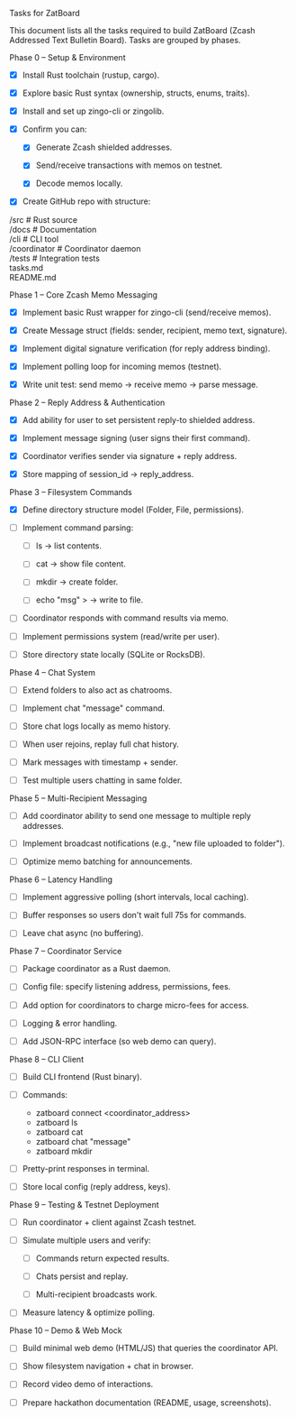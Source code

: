 Tasks for ZatBoard

This document lists all the tasks required to build ZatBoard (Zcash Addressed Text Bulletin Board). Tasks are grouped by phases.

Phase 0 – Setup & Environment

- [x] Install Rust toolchain (rustup, cargo).

- [x] Explore basic Rust syntax (ownership, structs, enums, traits).

- [x] Install and set up zingo-cli or zingolib.

- [x] Confirm you can:

  - [x] Generate Zcash shielded addresses.

  - [x] Send/receive transactions with memos on testnet.

  - [x] Decode memos locally.

- [x] Create GitHub repo with structure:

/src        # Rust source  
/docs       # Documentation  
/cli        # CLI tool  
/coordinator # Coordinator daemon  
/tests      # Integration tests  
tasks.md  
README.md  

Phase 1 – Core Zcash Memo Messaging

- [x] Implement basic Rust wrapper for zingo-cli (send/receive memos).

- [x] Create Message struct (fields: sender, recipient, memo text, signature).

- [x] Implement digital signature verification (for reply address binding).

- [x] Implement polling loop for incoming memos (testnet).

- [x] Write unit test: send memo → receive memo → parse message.

Phase 2 – Reply Address & Authentication

- [x] Add ability for user to set persistent reply-to shielded address.

- [x] Implement message signing (user signs their first command).

- [x] Coordinator verifies sender via signature + reply address.

- [x] Store mapping of session_id → reply_address.

Phase 3 – Filesystem Commands

- [x] Define directory structure model (Folder, File, permissions).

- [ ] Implement command parsing:

  - [ ] ls <folder> → list contents.

  - [ ] cat <file> → show file content.

  - [ ] mkdir <folder> → create folder.

  - [ ] echo "msg" > <file> → write to file.

- [ ] Coordinator responds with command results via memo.

- [ ] Implement permissions system (read/write per user).

- [ ] Store directory state locally (SQLite or RocksDB).

Phase 4 – Chat System

- [ ] Extend folders to also act as chatrooms.

- [ ] Implement chat <folder> "message" command.

- [ ] Store chat logs locally as memo history.

- [ ] When user rejoins, replay full chat history.

- [ ] Mark messages with timestamp + sender.

- [ ] Test multiple users chatting in same folder.

Phase 5 – Multi-Recipient Messaging

- [ ] Add coordinator ability to send one message to multiple reply addresses.

- [ ] Implement broadcast notifications (e.g., "new file uploaded to folder").

- [ ] Optimize memo batching for announcements.

Phase 6 – Latency Handling

- [ ] Implement aggressive polling (short intervals, local caching).

- [ ] Buffer responses so users don't wait full 75s for commands.

- [ ] Leave chat async (no buffering).

Phase 7 – Coordinator Service

- [ ] Package coordinator as a Rust daemon.

- [ ] Config file: specify listening address, permissions, fees.

- [ ] Add option for coordinators to charge micro-fees for access.

- [ ] Logging & error handling.

- [ ] Add JSON-RPC interface (so web demo can query).

Phase 8 – CLI Client

- [ ] Build CLI frontend (Rust binary).

- [ ] Commands:

  - zatboard connect <coordinator_address>
  - zatboard ls <folder>
  - zatboard cat <file>
  - zatboard chat <folder> "message"
  - zatboard mkdir <folder>

- [ ] Pretty-print responses in terminal.

- [ ] Store local config (reply address, keys).

Phase 9 – Testing & Testnet Deployment

- [ ] Run coordinator + client against Zcash testnet.

- [ ] Simulate multiple users and verify:

  - [ ] Commands return expected results.

  - [ ] Chats persist and replay.

  - [ ] Multi-recipient broadcasts work.

- [ ] Measure latency & optimize polling.

Phase 10 – Demo & Web Mock

- [ ] Build minimal web demo (HTML/JS) that queries the coordinator API.

- [ ] Show filesystem navigation + chat in browser.

- [ ] Record video demo of interactions.

- [ ] Prepare hackathon documentation (README, usage, screenshots).